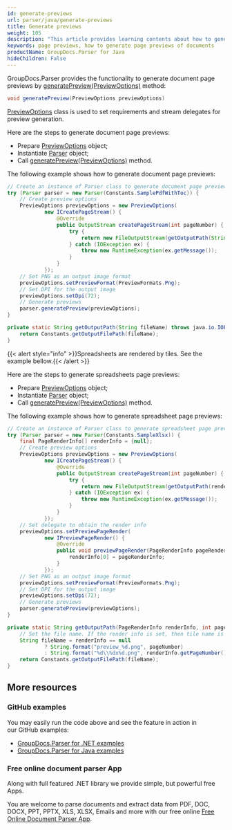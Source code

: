 ```yaml
---
id: generate-previews
url: parser/java/generate-previews
title: Generate previews
weight: 105
description: "This article provides learning contents about how to generate page previews of documents in .NET using GroupDocs.Parser for Java API"
keywords: page previews, how to generate page previews of documents
productName: GroupDocs.Parser for Java
hideChildren: False
---
```

GroupDocs.Parser provides the functionality to generate document page previews by [generatePreview(PreviewOptions)](https://apireference.groupdocs.com/parser/java/com.groupdocs.parser/Parser#generatePreview(com.groupdocs.parser.options.PreviewOptions)) method:

```csharp
void generatePreview(PreviewOptions previewOptions)
```

[PreviewOptions](https://apireference.groupdocs.com/parser/java/com.groupdocs.parser.options/PreviewOptions) class is used to set requirements and stream delegates for preview generation.

Here are the steps to generate document page previews:

* Prepare [PreviewOptions](https://apireference.groupdocs.com/parser/java/com.groupdocs.parser.options/PreviewOptions) object;
* Instantiate [Parser](https://apireference.groupdocs.com/parser/java/com.groupdocs.parser/Parser) object;
* Call [generatePreview(PreviewOptions)](https://apireference.groupdocs.com/parser/java/com.groupdocs.parser/Parser#generatePreview(com.groupdocs.parser.options.PreviewOptions)) method.

The following example shows how to generate document page previews:

```java
// Create an instance of Parser class to generate document page previews
try (Parser parser = new Parser(Constants.SamplePdfWithToc)) {
    // Create preview options
    PreviewOptions previewOptions = new PreviewOptions(
            new ICreatePageStream() {
                @Override
                public OutputStream createPageStream(int pageNumber) {
                    try {
                        return new FileOutputStream(getOutputPath(String.format("preview_%d.png", pageNumber)));
                    } catch (IOException ex) {
                        throw new RuntimeException(ex.getMessage());
                    }
                }
            });
    // Set PNG as an output image format
    previewOptions.setPreviewFormat(PreviewFormats.Png);
    // Set DPI for the output image
    previewOptions.setDpi(72);
    // Generate previews
    parser.generatePreview(previewOptions);
}

private static String getOutputPath(String fileName) throws java.io.IOException {
    return Constants.getOutputFilePath(fileName);
}
```

{{< alert style="info" >}}Spreadsheets are rendered by tiles. See the example bellow.{{< /alert >}}

Here are the steps to generate spreadsheets page previews:

* Prepare [PreviewOptions](https://apireference.groupdocs.com/parser/java/com.groupdocs.parser.options/PreviewOptions) object;
* Instantiate [Parser](https://apireference.groupdocs.com/parser/java/com.groupdocs.parser/Parser) object;
* Call [generatePreview(PreviewOptions)](https://apireference.groupdocs.com/parser/java/com.groupdocs.parser/Parser#generatePreview(com.groupdocs.parser.options.PreviewOptions)) method.

The following example shows how to generate spreadsheet page previews:

```java
// Create an instance of Parser class to generate spreadsheet page previews
try (Parser parser = new Parser(Constants.SampleXlsx)) {
    final PageRenderInfo[] renderInfo = {null};
    // Create preview options
    PreviewOptions previewOptions = new PreviewOptions(
            new ICreatePageStream() {
                @Override
                public OutputStream createPageStream(int pageNumber) {
                    try {
                        return new FileOutputStream(getOutputPath(renderInfo[0], pageNumber));
                    } catch (IOException ex) {
                        throw new RuntimeException(ex.getMessage());
                    }
                }
            });
    // Set delegate to obtain the render info
    previewOptions.setPreviewPageRender(
            new IPreviewPageRender() {
                @Override
                public void previewPageRender(PageRenderInfo pageRenderInfo) {
                    renderInfo[0] = pageRenderInfo;
                }
            });
    // Set PNG as an output image format
    previewOptions.setPreviewFormat(PreviewFormats.Png);
    // Set DPI for the output image
    previewOptions.setDpi(72);
    // Generate previews
    parser.generatePreview(previewOptions);
}

private static String getOutputPath(PageRenderInfo renderInfo, int pageNumber) throws java.io.IOException {
    // Set the file name. If the render info is set, then tile name is {Row}x{Column}.png
    String fileName = renderInfo == null
            ? String.format("preview_%d.png", pageNumber)
            : String.format("%d\\%dx%d.png", renderInfo.getPageNumber(), renderInfo.getRow(pageNumber), renderInfo.getColumn(pageNumber));
    return Constants.getOutputFilePath(fileName);
}
```

## More resources

### GitHub examples

You may easily run the code above and see the feature in action in our GitHub examples:

*   [GroupDocs.Parser for .NET examples](https://github.com/groupdocs-parser/GroupDocs.Parser-for-.NET)    
*   [GroupDocs.Parser for Java examples](https://github.com/groupdocs-parser/GroupDocs.Parser-for-Java)    

### Free online document parser App

Along with full featured .NET library we provide simple, but powerful free Apps.

You are welcome to parse documents and extract data from PDF, DOC, DOCX, PPT, PPTX, XLS, XLSX, Emails and more with our free online [Free Online Document Parser App](https://products.groupdocs.app/parser).